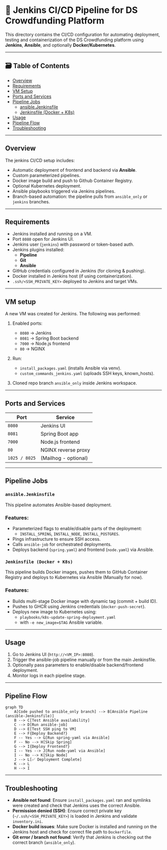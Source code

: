 # 🧩 Jenkins CI/CD Pipeline for DS Crowdfunding Platform

This directory contains the CI/CD configuration for automating deployment, testing and containerization of the DS Crowdfunding platform using **Jenkins**, **Ansible**, and optionally **Docker/Kubernetes**.

---

## 🗃️ Table of Contents

- [Overview](#overview)
- [Requirements](#requirements)
- [VM Setup](#vm-setup)
- [Ports and Services](#ports-and-services)
- [Pipeline Jobs](#pipeline-jobs)
    - [ansible.Jenkinsfile](#ansiblejenkinsfile)
    - [Jenkinsfile (Docker + K8s)](#jenkinsfile-docker--k8s)
- [Usage](#usage)
- [Pipeline Flow](#pipeline-flow)
- [Troubleshooting](#troubleshooting)

---

## Overview

The jenkins CI/CD setup includes:

- Automatic deployment of frontend and backend via **Ansible**.
- Custom parameterized pipelines.
- Docker image build and push to Github Container Registry.
- Optional Kubernetes deployment.
- Ansible playbooks triggered via Jenkins pipelines.
- Branch-based automation: the pipeline pulls from `ansible_only` or `jenkins` branches.

---

## Requirements

- Jenkins installed and running on a VM.
- Port `8080` open for Jenkins UI.
- Jenkins user (`jenkins`) with password or token-based auth.
- Jenkins plugins installed:
  - **Pipeline**
  - **Git**
  - **Ansible**
- GitHub credentials configured in Jenkins (for cloning & pushing).
- Docker installed in Jenkins host (if using containerization).
- `.ssh/<SSH_PRIVATE_KEY>` deployed to Jenkins and target VMs.

---

## VM setup

A new VM was created for Jenkins. The following was performed:

1. Enabled ports:
    - `8080` → Jenkins
    - `8081` → Spring Boot backend
    - `7000` → Node.js frontend
    - `80`   → NGINX

2. Run:
    - `install_packages.yaml` (installs Ansible via venv).
    - `custom_commands_jenkins.yaml` (uploads SSH keys, known_hosts).

3. Cloned repo branch `ansible_only` inside Jenkins workspace.

---

## Ports and Services

| Port         | Service                     |
|--------------|-----------------------------|
| `8080`       | Jenkins UI                  |
| `8081`       | Spring Boot app             |
| `7000`       | Node.js frontend            |
| `80`         | NGINX reverse proxy         |
| `1025 / 8025`| (Mailhog - optional)        |

---

## Pipeline Jobs

### `ansible.Jenkinsfile`

This pipeline automates Ansible-based deployment.

### Features:

- Parameterized flags to enable/disable parts of the deployment:
  - `INSTALL_SPRING`, `INSTALL_NODE`, `INSTALL_POSTGRES`.
- Pings infrastructure to ensure SSH access.
- Calls `ansible-job` for orchestrated deployments.
- Deploys backend (`spring.yaml`) and frontend (`node.yaml`) via Ansible.


### `Jenkinsfile (Docker + K8s)`

This pipeline builds Docker images, pushes them to GitHub Container Registry and deploys to Kubernetes via Ansible (Manually for now).

### Features:

- Builds multi-stage Docker image with dynamic tag (commit + build ID).
- Pushes to GHCR using Jenkins credentials (`docker-push-secret`).
- Deploys new image to Kubernetes using:
    - `playbooks/k8s-update-spring-deployment.yaml`
    - with `-e new_image=$TAG` Ansible variable.

---

## Usage
1. Go to Jenkins UI (`http://<VM_IP>:8080`).
2. Trigger the ansible-job pipeline manually or from the main Jenkinsfile.
3. Optionally pass parameters to enable/disable backend/frontend deployment.
4. Monitor logs in each pipeline stage.

---

## Pipeline Flow

```mermaid
graph TD
    A[Code pushed to ansible_only branch] --> B[Ansible Pipeline (ansible-Jenkinsfile)]
    B --> C[Test Ansible availability]
    C --> D[Run ansible-job]
    D --> E[Test SSH ping to VM]
    E --> F{Deploy Backend?}
    F -- Yes --> G[Run spring-yaml via Ansible]
    F -- No --> H[Skip Spring]
    G --> I{Deploy Frontend?}
    I -- Yes --> J[Run node-yaml via Ansible]
    I -- No --> K[Skip Node]
    J --> L[✅ Deployment Complete]
    K --> L
    H --> I
```

---

## Troubleshooting
- **Ansible not found**: Ensure `install_packages.yaml` ran and symlinks were created and check that Jenkins uses the correct Ansible.
- **Permission denied (SSH)**: Ensure correct private key (`~/.ssh/<SSH_PRIVATE_KEY>`) is loaded in Jenkins and validate `inventory.ini`.
- **Docker build issues**: Make sure Docker is installed and running on the Jenkins host and check for correct file path to `Dockerfile`.
- **Git error / branch not found**: Verify that Jenkins is checking out the correct branch (`ansible_only`).


